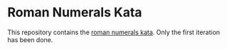 # Roman Numerals Kata

This repository contains the [roman numerals kata](http://agilekatas.co.uk/katas/romannumerals-kata.html). Only the first iteration has been done.